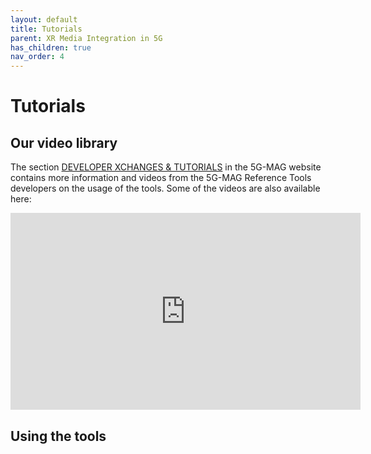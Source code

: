 ```yaml
---
layout: default
title: Tutorials
parent: XR Media Integration in 5G
has_children: true
nav_order: 4
---
```


# Tutorials

## Our video library
The section [DEVELOPER XCHANGES & TUTORIALS](https://www.5g-mag.com/tutorials) in the 5G-MAG website contains more information and videos from the 5G-MAG Reference Tools developers on the usage of the tools. Some of the videos are also available here:

<iframe width="560" height="315" src="https://www.youtube.com/watch?v=bEMjw1YA78M&list=PLFqKJZ78_IWVk0_h1oeizy9IZ0DmOUXkA&pp=gAQBiAQB" title="YouTube video player" frameborder="0" allow="accelerometer; autoplay; clipboard-write; encrypted-media; gyroscope; picture-in-picture; web-share" referrerpolicy="strict-origin-when-cross-origin" allowfullscreen></iframe>

## Using the tools
